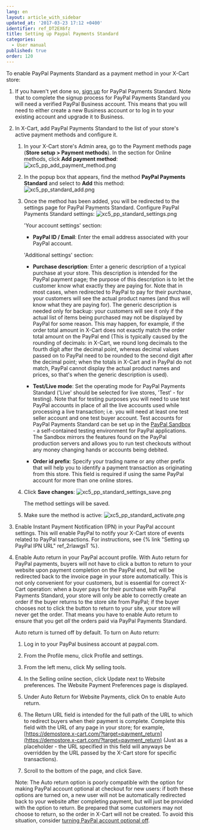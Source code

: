 ```yaml
---
lang: en
layout: article_with_sidebar
updated_at: '2017-03-23 17:12 +0400'
identifier: ref_DT2EX6fz
title: Setting up Paypal Payments Standard
categories:
  - User manual
published: true
order: 120
---
```


To enable PayPal Payments Standard as a payment method in your X-Cart store:

1.  If you haven't yet done so, [sign up](https://www.paypal.com/us/webapps/mpp/paypal-payments-standard "Sign up for PayPal Payments Standard") for PayPal Payments Standard. Note that to complete the signup process for PayPal Payments Standard you will need a verified PayPal Business account. This means that you will need to either create a new Business account or to log in to your existing account and upgrade it to Business.

2.  In X-Cart, add PayPal Payments Standard to the list of your store's active payment methods and configure it.

    1.  In your X-Cart store's Admin area, go to the Payment methods page (**Store setup > Payment methods**). In the section for Online methods, click **Add payment method**:
    ![xc5_pp_add_payment_method.png]({{site.baseurl}}/attachments/ref_DT2EX6fz/xc5_pp_add_payment_method.png)

    2.  In the popup box that appears, find the method **PayPal Payments Standard** and select to **Add** this method:
![xc5_pp_standard_add.png]({{site.baseurl}}/attachments/ref_DT2EX6fz/xc5_pp_standard_add.png)
    
    3.  Once the method has been added, you will be redirected to the settings page for PayPal Payments Standard. Сonfigure PayPal Payments Standard settings:
![xc5_pp_standard_settings.png]({{site.baseurl}}/attachments/ref_DT2EX6fz/xc5_pp_standard_settings.png)

        'Your account settings' section:

         *   **PayPal ID / Email**: Enter the email address associated with your PayPal account.

        'Additional settings' section:

         *   **Purchase description**: Enter a generic description of a typical purchase at your store. This description is intended for the PayPal payment page; the purpose of this description is to let the customer know what exactly they are paying for. Note that in most cases, when redirected to PayPal to pay for their purchase, your customers will see the actual product names (and thus will know what they are paying for). The generic description is needed only for backup: your customers will see it only if the actual list of items being purchased may not be displayed by PayPal for some reason. This may happen, for example, if the order total amount in X-Cart does not exactly match the order total amount on the PayPal end (This is typically caused by the rounding of decimals: in X-Cart, we round long decimals to the fourth digit after the decimal point, whereas decimal values passed on to PayPal need to be rounded to the second digit after the decimal point; when the totals in X-Cart and in PayPal do not match, PayPal cannot display the actual product names and prices, so that's when the generic description is used).

         *   **Test/Live mode**: Set the operating mode for PayPal Payments Standard ('Live' should be selected for live stores, 'Test' - for testing). Note that for testing purposes you will need to use test PayPal accounts in place of all the live accounts used while processing a live transaction; i.e. you will need at least one test seller account and one test buyer account. Test accounts for PayPal Payments Standard can be set up in the [PayPal Sandbox](https://developer.paypal.com/docs/classic/lifecycle/ug_sandbox/ "Setting up Paypal Payments Standard") - a self-contained testing environment for PayPal applications. The Sandbox mirrors the features found on the PayPal production servers and allows you to run test checkouts without any money changing hands or accounts being debited.

         *   **Order id prefix**: Specify your trading name or any other prefix that will help you to identify a payment transaction as originating from this store. This field is required if using the same PayPal account for more than one online stores.

    4.   Click **Save changes**:
         ![xc5_pp_standard_settings_save.png]({{site.baseurl}}/attachments/ref_DT2EX6fz/xc5_pp_standard_settings_save.png)

         The method settings will be saved.
         
    5.   Make sure the method is active:
         ![xc5_pp_standard_activate.png]({{site.baseurl}}/attachments/ref_DT2EX6fz/xc5_pp_standard_activate.png)

4.  Enable Instant Payment Notification (IPN) in your PayPal account settings. This will enable PayPal to notify your X-Сart store of events related to PayPal transactions. For instructions, see {% link "Setting up PayPal IPN URL" ref_2rlawgsT %}.

5.  Enable Auto return in your PayPal account profile. With Auto return for PayPal payments, buyers will not have to click a button to return to your website upon payment completion on the PayPal end, but will be redirected back to the invoice page in your store automatically. This is not only convenient for your customers, but is essential for correct X-Cart operation: when a buyer pays for their purchase with PayPal Payments Standard, your store will only be able to correctly create an order if the buyer returns to the store site from PayPal; if the buyer chooses not to click the button to return to your site, your store will never get the order. That means you have to enable Auto return to ensure that you get _all_ the orders paid via PayPal Payments Standard.
    
    Auto return is turned off by default. To turn on Auto return:

    1.  Log in to your PayPal business account at paypal.com.

    2. From the Profile menu, click Profile and settings.

    3.  From the left menu, click My selling tools.

    4.  In the Selling online section, click Update next to Website preferences. The Website Payment Preferences page is displayed.

    5.  Under Auto Return for Website Payments, click On to enable Auto return.
    
    6.  The Return URL field is intended for the full path of the URL to which to redirect buyers when their payment is complete. Complete this field with the URL of any page in your store; for example, [https://demostore.x-cart.com/?target=payment_return](https://demostore.x-cart.com/?target=payment_return) (Just as a placeholder - the URL specified in this field will anyways be overridden by the URL passed by the X-Cart store for specific transactions).
    
    7.  Scroll to the bottom of the page, and click Save.
   
    Note: The Auto return option is poorly compatible with the option for making PayPal account optional at checkout for new users: if both these options are turned on, a new user will not be automatically redirected back to your website after completing payment, but will just be provided with the option to return. Be prepared that some customers may not choose to return, so the order in X-Cart will not be created. To avoid this situation, consider [turning PayPal account optional off](https://developer.paypal.com/docs/classic/admin/checkout-settings/#making-paypal-account-optional-at-checkout "turning PayPal account optional off").
